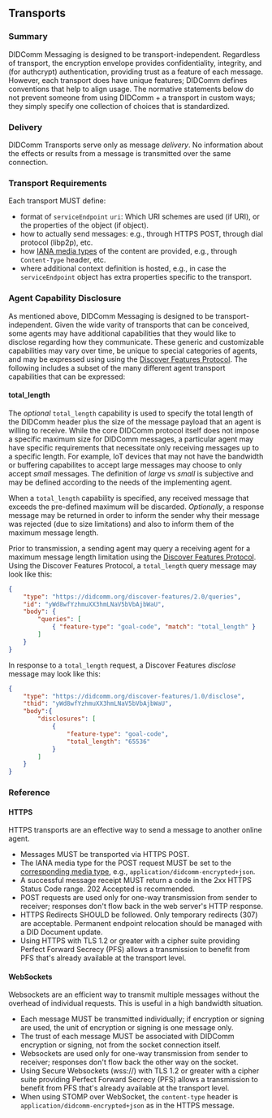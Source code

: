 ## Transports
### Summary
DIDComm Messaging is designed to be transport-independent. Regardless of transport, the encryption envelope provides confidentiality, integrity, and (for authcrypt) authentication, providing trust as a feature of each message. However, each transport does have unique features; DIDComm defines conventions that help to align usage. The normative statements below do not prevent someone from using DIDComm + a transport in custom ways; they simply specify one collection of choices that is standardized.

### Delivery

DIDComm Transports serve only as message _delivery_. No information about the effects or results from a message is transmitted over the same connection.

### Transport Requirements

Each transport MUST define:

- format of `serviceEndpoint` `uri`: Which URI schemes are used (if URI), or the properties of the object (if object).
- how to actually send messages:  e.g., through HTTPS POST, through dial protocol (libp2p), etc.
- how [IANA media types](#iana-media-types) of the content are provided, e.g., through `Content-Type` header, etc.
- where additional context definition is hosted, e.g., in case the `serviceEndpoint`  object has extra properties specific to the transport.


### Agent Capability Disclosure

As mentioned above, DIDComm Messaging is designed to be transport-independent.  Given the wide varity of transports that can be conceived, some agents may have additional capabilities that they would like to disclose regarding how they communicate.  These generic and customizable capabilities may vary over time, be unique to special categories of agents, and may be expressed using using the [Discover Features Protocol](discover-features-protocol-10). The following includes a subset of the many different agent transport capabilities that can be expressed:

#### total_length
The _optional_ `total_length` capability is used to specify the total length of the DIDComm header plus the size of the message payload that an agent is willing to receive. While the core DIDComm protocol itself does not impose a specific maximum size for DIDComm messages, a particular agent may have specific requirements that necessitate only receiving messages up to a specific length.  For example, IoT devices that may not have the bandwidth or buffering capabilites to accept large messages may choose to only accept _small_ messages.  The definition of _large_ vs _small_ is subjective and may be defined according to the needs of the implementing agent.

When a `total_length` capability is specified, any received message that exceeds the pre-defined maximum will be discarded. _Optionally_, a response message may be returned in order to inform the sender why their message was rejected (due to size limitations) and also to inform them of the maximum message length.  

Prior to transmission, a sending agent may query a receiving agent for a maximum message length limitation using the [Discover Features Protocol](#discover-features-protocol-10). Using the Discover Features Protocol, a `total_length` query message may look like this:

```json
{
    "type": "https://didcomm.org/discover-features/2.0/queries",
    "id": "yWd8wfYzhmuXX3hmLNaV5bVbAjbWaU",
    "body": {
        "queries": [
            { "feature-type": "goal-code", "match": "total_length" }
        ]
    }
}
```

In response to a `total_length` request, a Discover Features _disclose_ message may look like this:

```json
{
    "type": "https://didcomm.org/discover-features/1.0/disclose",
    "thid": "yWd8wfYzhmuXX3hmLNaV5bVbAjbWaU",
    "body":{
        "disclosures": [
            {
                "feature-type": "goal-code",
                "total_length": "65536"
            }
        ]
    }
}
```

### Reference
#### HTTPS

HTTPS transports are an effective way to send a message to another online agent.

- Messages MUST be transported via HTTPS POST.
- The IANA media type for the POST request MUST be set to the [corresponding media type](#iana-media-types), e.g., `application/didcomm-encrypted+json`.
- A successful message receipt MUST return a code in the 2xx HTTPS Status Code range. 202 Accepted is recommended. 
- POST requests are used only for one-way transmission from sender to receiver; responses don't flow back in the web server's HTTP response.
- HTTPS Redirects SHOULD be followed. Only temporary redirects (307) are acceptable. Permanent endpoint relocation should be managed with a DID Document update.
- Using HTTPS with TLS 1.2 or greater with a cipher suite providing Perfect Forward Secrecy (PFS) allows a transmission to benefit from PFS that's already available at the transport level.

#### WebSockets
Websockets are an efficient way to transmit multiple messages without the overhead of individual requests. This is useful in a high bandwidth situation.

- Each message MUST be transmitted individually; if encryption or signing are used, the unit of encryption or signing is one message only.
- The trust of each message MUST be associated with DIDComm encryption or signing, not from the socket connection itself.
- Websockets are used only for one-way transmission from sender to receiver; responses don't flow back the other way on the socket.
- Using Secure Websockets (wss://) with TLS 1.2 or greater with a cipher suite providing Perfect Forward Secrecy (PFS) allows a transmission to benefit from PFS that's already available at the transport level.
- When using STOMP over WebSocket, the `content-type` header is `application/didcomm-encrypted+json` as in the HTTPS message.
